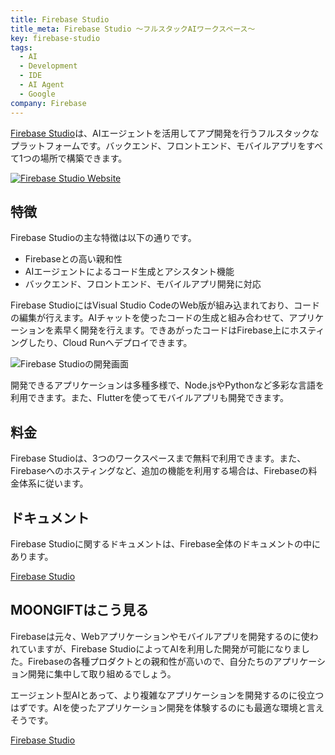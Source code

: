 ```yaml
---
title: Firebase Studio
title_meta: Firebase Studio 〜フルスタックAIワークスペース〜
key: firebase-studio
tags:
  - AI
  - Development
  - IDE
  - AI Agent
  - Google
company: Firebase
---
```


[Firebase Studio](https://firebase.studio/)は、AIエージェントを活用してアプ開発を行うフルスタックなプラットフォームです。バックエンド、フロントエンド、モバイルアプリをすべて1つの場所で構築できます。

[![Firebase Studio Website](/img/services/firebase-studio.jpg)](https://firebase.studio/)

<!--more-->

## 特徴

Firebase Studioの主な特徴は以下の通りです。

- Firebaseとの高い親和性
- AIエージェントによるコード生成とアシスタント機能
- バックエンド、フロントエンド、モバイルアプリ開発に対応

Firebase StudioにはVisual Studio CodeのWeb版が組み込まれており、コードの編集が行えます。AIチャットを使ったコードの生成と組み合わせて、アプリケーションを素早く開発を行えます。できあがったコードはFirebase上にホスティングしたり、Cloud Runへデプロイできます。

![Firebase Studioの開発画面](/img/services/firebase-studio-2.jpg)

開発できるアプリケーションは多種多様で、Node.jsやPythonなど多彩な言語を利用できます。また、Flutterを使ってモバイルアプリも開発できます。

## 料金

Firebase Studioは、3つのワークスペースまで無料で利用できます。また、Firebaseへのホスティングなど、追加の機能を利用する場合は、Firebaseの料金体系に従います。

## ドキュメント

Firebase Studioに関するドキュメントは、Firebase全体のドキュメントの中にあります。

[Firebase Studio](https://firebase.google.com/docs/studio?hl=ja)

## MOONGIFTはこう見る

Firebaseは元々、Webアプリケーションやモバイルアプリを開発するのに使われていますが、Firebase StudioによってAIを利用した開発が可能になりました。Firebaseの各種プロダクトとの親和性が高いので、自分たちのアプリケーション開発に集中して取り組めるでしょう。

エージェント型AIとあって、より複雑なアプリケーションを開発するのに役立つはずです。AIを使ったアプリケーション開発を体験するのにも最適な環境と言えそうです。

[Firebase Studio](https://firebase.studio/)
